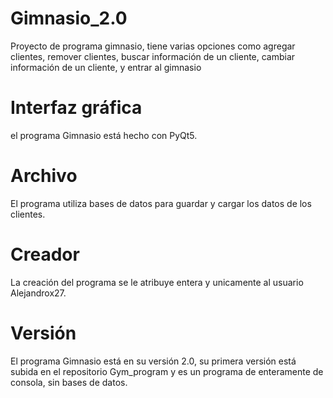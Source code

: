 # Gimnasio_2.0
Proyecto de programa gimnasio, tiene varias opciones como agregar clientes, remover clientes, buscar información de
un cliente, cambiar información de un cliente, y entrar al gimnasio

# Interfaz gráfica
el programa Gimnasio está hecho con PyQt5.

# Archivo
El programa utiliza bases de datos para guardar y cargar los datos de los clientes.

# Creador
La creación del programa se le atribuye entera y unicamente al usuario Alejandrox27.

# Versión
El programa Gimnasio está en su versión 2.0, su primera versión está subida en el repositorio Gym_program y es un programa
de enteramente de consola, sin bases de datos.
